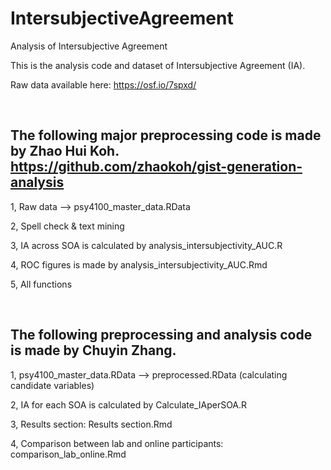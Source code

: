 # IntersubjectiveAgreement
Analysis of Intersubjective Agreement

This is the analysis code and dataset of Intersubjective Agreement (IA).

Raw data available here: https://osf.io/7spxd/

<br/>

## The following major preprocessing code is made by Zhao Hui Koh. https://github.com/zhaokoh/gist-generation-analysis

1, Raw data --> psy4100_master_data.RData

2, Spell check & text mining

3, IA across SOA is calculated by analysis_intersubjectivity_AUC.R

4, ROC figures is made by analysis_intersubjectivity_AUC.Rmd

5, All functions

<br/>

## The following preprocessing and analysis code is made by Chuyin Zhang.

1, psy4100_master_data.RData --> preprocessed.RData (calculating candidate variables)

2, IA for each SOA is calculated by Calculate_IAperSOA.R

3, Results section: Results section.Rmd

4, Comparison between lab and online participants: comparison_lab_online.Rmd
